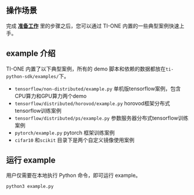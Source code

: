﻿## 操作场景
完成 **[准备工作](准备工作.md)** 里的步骤之后，您可以通过 TI-ONE 内置的一些典型案例快速上手。

## example 介绍
TI-ONE 内置了以下典型案例，所有的 demo 脚本和依赖的数据都放在`ti-python-sdk/examples/`下。
- `tensorflow/non-distributed/example.py`
单机版tensorflow案例，包含CPU算力和GPU算力两个demo
- `tensorflow/distributed/horovod/example.py`
horovod框架分布式tensorflow训练案例
- `tensorflow/distributed/ps/example.py`
参数服务器分布式tensorflow训练案例
- `pytorch/example.py`
pytorch 框架训练案例
- `cifar10` 和`scikit` 目录下是两个自定义镜像使用案例

## 运行 example
用户仅需要在本地执行 Python 命令，即可运行 example。
```python
python3 example.py
```
